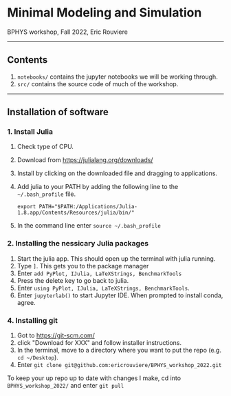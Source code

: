 # Minimal Modeling and Simulation
BPHYS workshop, Fall 2022, Eric Rouviere

---
## Contents
1. `notebooks/` contains the jupyter notebooks we will be working through.
2. `src/` contains the source code of much of the workshop. 
---
## Installation of software

### **1. Install Julia**
1. Check type of CPU.
2. Download from https://julialang.org/downloads/
3. Install by clicking on the downloaded file and dragging to applications.
4. Add julia to your PATH by adding the following line to the `~/.bash_profile` file.

    ```export PATH="$PATH:/Applications/Julia-1.8.app/Contents/Resources/julia/bin/"```
5. In the command line enter `source ~/.bash_profile`

### **2. Installing the nessicary Julia packages**
1. Start the julia app. This should open up the terminal with julia running. 
3. Type `]`. This gets you to the package manager
4. Enter `add PyPlot, IJulia, LaTeXStrings, BenchmarkTools`
5. Press the delete key to go back to julia.
6. Enter `using PyPlot, IJulia, LaTeXStrings, BenchmarkTools`.
7. Enter `jupyterlab()` to start Jupyter IDE. When prompted to install conda, agree. 

### **4. Installing git**
1. Got to https://git-scm.com/
2. click "Download for XXX" and follow installer instructions.
3. In the terminal, move to a directory where you want to put the repo (e.g. `cd ~/Desktop`).
4. Enter `git clone git@github.com:ericrouviere/BPHYS_workshop_2022.git`

To keep your up repo up to date with changes I make, cd into `BPHYS_workshop_2022/` and enter `git pull`
